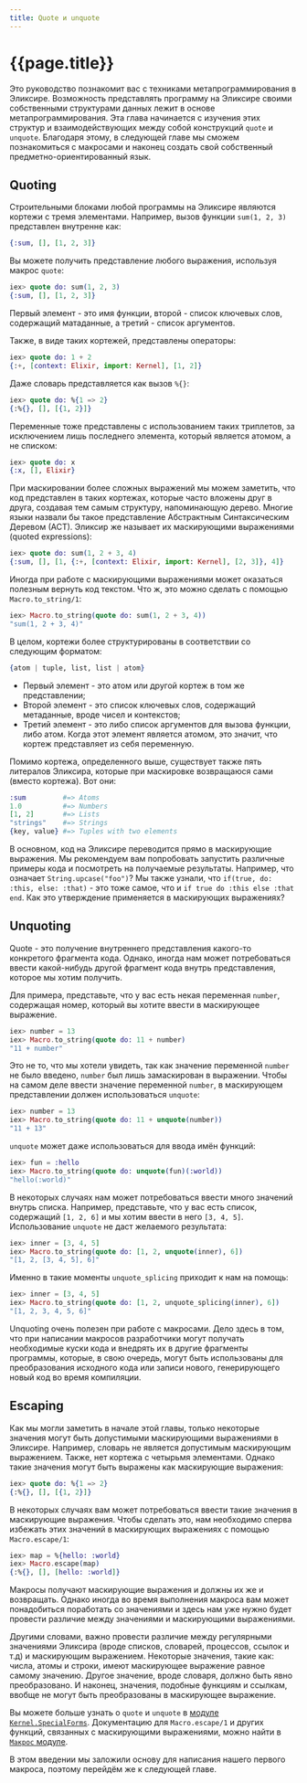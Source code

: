 ```yaml
---
title: Quote и unquote
---
```


# {{page.title}}

Это руководство познакомит вас с техниками метапрограммирования в Эликсире. Возможность представлять программу на Эликсире своими собственными структурами данных лежит в основе метапрограммирования. Эта глава начинается с изучения этих структур и взаимодействующих между собой конструкций `quote` и `unquote`. Благодаря этому, в следующей главе мы cможем познакомиться с макросами и наконец создать свой собственный предметно-ориентированный язык. 

## Quoting

Строительными блоками любой программы на Эликсире являются кортежи с тремя элементами. Например, вызов функции `sum(1, 2, 3)` представлен внутренне как:

```elixir
{:sum, [], [1, 2, 3]}
```

Вы можете получить представление любого выражения, используя макрос `quote`:

```elixir
iex> quote do: sum(1, 2, 3)
{:sum, [], [1, 2, 3]}
```

Первый элемент - это имя функции, второй - список ключевых слов, содержащий матаданные, а третий - список аргументов.

Также, в виде таких кортежей, представлены операторы:

```elixir
iex> quote do: 1 + 2
{:+, [context: Elixir, import: Kernel], [1, 2]}
```

Даже словарь представляется как вызов `%{}`:

```elixir
iex> quote do: %{1 => 2}
{:%{}, [], [{1, 2}]}
```

Переменные тоже представлены с использованием таких триплетов, за исключением лишь последнего элемента, который является атомом, а не списком:

```elixir
iex> quote do: x
{:x, [], Elixir}
```

При маскировании более сложных выражений мы можем заметить, что код представлен в таких кортежах, которые часто вложены друг в друга, создавая тем самым структуру, напоминающую дерево. Многие языки назвали бы такое представление Абстрактным Синтаксическим Деревом (АСТ). Эликсир же называет их маскирующими выражениями (quoted expressions):

```elixir
iex> quote do: sum(1, 2 + 3, 4)
{:sum, [], [1, {:+, [context: Elixir, import: Kernel], [2, 3]}, 4]}
```

Иногда при работе с маскирующими выражениями может оказаться полезным вернуть код текстом. Что ж, это можно сделать с помощью `Macro.to_string/1`:

```elixir
iex> Macro.to_string(quote do: sum(1, 2 + 3, 4))
"sum(1, 2 + 3, 4)"
```

В целом, кортежи более структурированы в соответствии со следующим форматом:

```elixir
{atom | tuple, list, list | atom}
```

* Первый элемент - это атом или другой кортеж в том же представлении;
* Второй элемент - это список ключевых слов, содержащий метаданные, вроде чисел и контекстов;
* Третий элемент - это либо список аргументов для вызова функции, либо атом. Когда этот элемент является атомом, это значит, что кортеж представляет из себя переменную.

Помимо кортежа, определенного выше, существует также пять литералов Эликсира, которые при маскировке возвращаюся сами (вместо кортежа). Вот они:

```elixir
:sum         #=> Atoms
1.0          #=> Numbers
[1, 2]       #=> Lists
"strings"    #=> Strings
{key, value} #=> Tuples with two elements
```

В основном, код на Эликсире переводится прямо в маскирующие выражения. Мы рекомендуем вам попробовать запустить различные примеры кода и посмотреть на получаемые результаты. Например, что означает `String.upcase("foo")`? Мы также узнали, что `if(true, do: :this, else: :that)` - это тоже самое, что и `if true do :this else :that end`. Как это утверждение применяется в маскирующих выражениях?

## Unquoting

Quote - это получение внутреннего представления какого-то конкретого фрагмента кода. Однако, иногда нам может потребоваться ввести какой-нибудь другой фрагмент кода внутрь представления, которое мы хотим получить.

Для примера, представьте, что у вас есть некая переменная `number`, содержащая номер, который вы хотите ввести в маскирующее выражение.

```elixir
iex> number = 13
iex> Macro.to_string(quote do: 11 + number)
"11 + number"
```

Это не то, что мы хотели увидеть, так как значение переменной `number` не было введено, `number` был лишь замаскирован в выражении. Чтобы на самом деле ввести значение переменной `number`, в маскирующем представлении должен использоваться `unquote`:

```elixir
iex> number = 13
iex> Macro.to_string(quote do: 11 + unquote(number))
"11 + 13"
```

`unquote` может даже использоваться для ввода имён функций:

```elixir
iex> fun = :hello
iex> Macro.to_string(quote do: unquote(fun)(:world))
"hello(:world)"
```

В некоторых случаях нам может потребоваться ввести много значений внутрь списка. Например, представьте, что у вас есть список, содержащий `[1, 2, 6]` и мы хотим ввести в него `[3, 4, 5]`. Использование `unquote` не даст желаемого результата:

```elixir
iex> inner = [3, 4, 5]
iex> Macro.to_string(quote do: [1, 2, unquote(inner), 6])
"[1, 2, [3, 4, 5], 6]"
```

Именно в такие моменты `unquote_splicing` приходит к нам на помощь:

```elixir
iex> inner = [3, 4, 5]
iex> Macro.to_string(quote do: [1, 2, unquote_splicing(inner), 6])
"[1, 2, 3, 4, 5, 6]"
```

Unquoting очень полезен при работе с макросами. Дело здесь в том, что при написании макросов разработчики могут получать необходимые куски кода и внедрять их в другие фрагменты программы, которые, в свою очередь, могут быть использованы для преобразования исходного кода или записи нового, генерирующего новый код во время компиляции.

## Escaping

Как мы могли заметить в начале этой главы, только некоторые значения могут быть допустимыми маскирующими выражениями в Эликсире. Например, словарь не является допустимым маскирующим выражением. Также, нет кортежа с четырьмя элементами. Однако такие значения могут быть выражены как маскирующие выражения:

```elixir
iex> quote do: %{1 => 2}
{:%{}, [], [{1, 2}]}
```

В некоторых случаях вам может потребоваться ввести такие значения в маскирующие выражения. Чтобы сделать это, нам необходимо сперва избежать этих значений в маскирующих выражениях с помощью `Macro.escape/1`:

```elixir
iex> map = %{hello: :world}
iex> Macro.escape(map)
{:%{}, [], [hello: :world]}
```

Макросы получают маскирующие выражения и должны их же и возвращать. Однако иногда во время выполнения макроса вам может понадобиться поработать со значениями и здесь нам уже нужно будет провести различие между значениями и маскирующими выражениями.

Другими словами, важно провести различие между регулярными значениями Эликсира (вроде списков, словарей, процессов, ссылок и т.д) и маскирующим выражением. Некоторые значения, такие как: числа, атомы и строки, имеют маскирующее выражение равное самому значению. Другое значение, вроде словаря, должно быть явно преобразовано. И наконец, значения, подобные функциям и ссылкам, ввобще не могут быть преобразованы в маскирующее выражение.

Вы можете больше узнать о `quote` и `unquote` в [модуле `Kernel.SpecialForms`](https://hexdocs.pm/elixir/). Документацию для `Macro.escape/1` и других функций, связанных с маскирующими выражениями, можно найти в [`Макрос` модуле](https://hexdocs.pm/elixir/).

В этом введении мы заложили основу для написания нашего первого макроса, поэтому перейдём же к следующей главе.